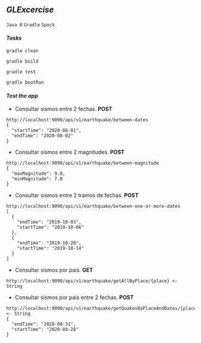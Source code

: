 ## _GLExcercise_

`Java 8`
`Gradle`
`Spock`

#### _Tasks_
```
gradle clean
```
```
gradle build
```
```
gradle test
```
```
gradle bootRun
```

#### _Test the app_

* Consultar sismos entre 2 fechas. **POST**
```
http://localhost:9090/api/v1/earthquake/between-dates
{
  "startTime": "2020-08-01",
  "endTime": "2020-08-02"
}
```

* Consultar sismos entre 2 magnitudes. **POST**
```
http://localhost:9090/api/v1/earthquake/between-magnitude
{
  "maxMagnitude": 9.0,
  "minMagnitude": 7.0
}
```

* Consultar sismos entre 2 tramos de fechas. **POST**
```
http://localhost:9090/api/v1/earthquake/between-one-or-more-dates
[
  {
    "endTime": "2019-10-03",
    "startTime": "2019-10-06"
  },
  {
    "endTime": "2019-10-20",
    "startTime": "2019-10-14"
  }
]
```

* Consultar sismos por pais. **GET**
```
http://localhost:9090/api/v1/earthquake/getAllByPlace/{place} <- String

```

* Consultar sismos por pais entre 2 fechas. **POST**
```
http://localhost:9090/api/v1/earthquake/getQuakesByPlaceAndDates/{place} <- String
{
  "endTime": "2020-08-31",
  "startTime": "2020-08-28"
}
```

